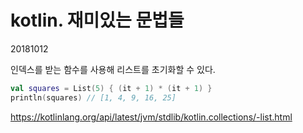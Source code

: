 # kotlin. 재미있는 문법들

20181012



인덱스를 받는 함수를 사용해 리스트를 초기화할 수 있다.

```kotlin
val squares = List(5) { (it + 1) * (it + 1) }
println(squares) // [1, 4, 9, 16, 25]
```

<https://kotlinlang.org/api/latest/jvm/stdlib/kotlin.collections/-list.html>



